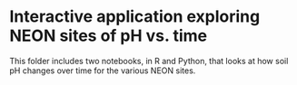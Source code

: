 # Interactive application exploring NEON sites of pH vs. time

This folder includes two notebooks, in R and Python, that looks at how soil pH changes over time for the various NEON sites.